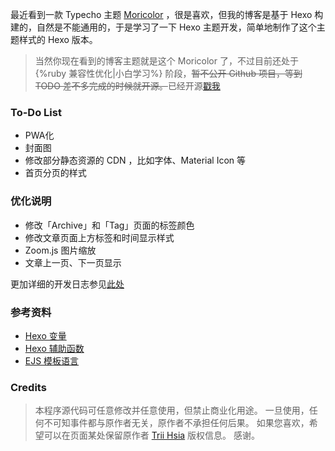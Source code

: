 最近看到一款 Typecho 主题 [Moricolor](https://github.com/txperl/Moricolor-for-Typecho) ，很是喜欢，但我的博客是基于 Hexo 构建的，自然是不能通用的，于是学习了一下 Hexo 主题开发，简单地制作了这个主题样式的 Hexo 版本。

<!-- more -->

> 当然你现在看到的博客主题就是这个 Moricolor 了，不过目前还处于 {%ruby 兼容性优化|小白学习%} 阶段，~~暂不公开 Github 项目，等到 TODO 差不多完成的时候就开源。~~已经开源[戳我](https://github.com/Anapopo/Moricolor-for-Hexo)
### To-Do List

+ PWA化
+ 封面图
+ 修改部分静态资源的 CDN ，比如字体、Material Icon 等
+ 首页分页的样式

### 优化说明
+ 修改「Archive」和「Tag」页面的标签颜色
+ 修改文章页面上方标签和时间显示样式
+ Zoom.js 图片缩放
+ 文章上一页、下一页显示

更加详细的开发日志参见[此处](https://blog.kiko.space/2018/05/17/moricolor-development/)

### 参考资料
+ [Hexo 变量](https://hexo.io/zh-cn/docs/variables.html)
+ [Hexo 辅助函数](https://hexo.io/zh-cn/docs/helpers.html)
+ [EJS 模板语言](https://ejs.bootcss.com/)

### Credits
> 本程序源代码可任意修改并任意使用，但禁止商业化用途。
> 一旦使用，任何不可知事件都与原作者无关，原作者不承担任何后果。
> 如果您喜欢，希望可以在页面某处保留原作者 [Trii Hsia](https://github.com/txperl) 版权信息。
> 感谢。
